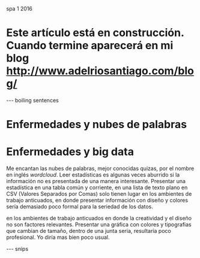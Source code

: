 <permalink>spa</permalink>
<month>1</month>
<year>2016</year>

# Este artículo está en construcción. Cuando termine aparecerá en mi blog http://www.adelriosantiago.com/blog/ 

--- boiling sentences

# Enfermedades y nubes de palabras
# Enfermedades y big data

Me encantan las nubes de palabras, mejor conocidas quizas, por el nombre en inglés *wordcloud*. Leer estadísticas es algunas veces aburrido si la información no es presentada de una manera interesante. Presentar una estadística en una tabla común y corriente, en una lista de texto plano en CSV (Valores Separados por Comas) solo tienen lugar en los ambientes de trabajo anticuados, en donde presentar información con diseño y colores sería demasiado poco formal para la seriedad de los datos.

en los ambientes de trabajo anticuados en donde la creatividad y el diseño no son factores relevantes. Presentar una gráfica con colores y tipografias que cambian de tamaño, dentro de una junta seria, resultaría poco profesional. Yo diría mas bien poco usual.

--- snips